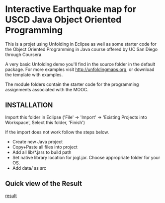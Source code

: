 Interactive Earthquake map for USCD Java Object Oriented Programming 
==================================================================

This is a projet using Unfolding in Eclipse as well as some starter
code for the Object Oriented Programming in Java course offered by 
UC San Diego through Coursera.

A very basic Unfolding demo you'll find in the source folder in the default package. 
For more examples visit http://unfoldingmaps.org, or download the template with
examples.

The module folders contain the starter code for the programming assignments
associated with the MOOC.

## INSTALLATION

Import this folder in Eclipse ('File' -> 'Import' -> 'Existing Projects into
Workspace', Select this folder, 'Finish')

If the import does not work follow the steps below.

- Create new Java project
- Copy+Paste all files into project
- Add all lib/*.jars to build path
- Set native library location for jogl.jar. Choose appropriate folder for your OS.
- Add data/ as src

## Quick view of the Result
[result](https://github.com/GuangyiT/JavaOOP/blob/master/quickview.png?raw=true)



